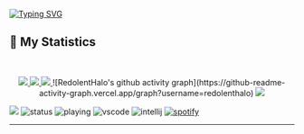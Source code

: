 [![Typing SVG](https://readme-typing-svg.demolab.com?font=Fira+Code&pause=1000&background=FF410000&width=435&lines=%22Hello+there!+%F0%9F%91%8B%22;%22I'm+RedolentHalo!%22;%22Welcome+to+my+github+profile!%22;%22I+am+developer+of+Puggu+bot%22)](https://git.io/typing-svg)
## 🔖 My Statistics
&nbsp;
<div align = "center">
<p align="center">
    <a href="https://github.com/RedolentHalo/">
        <img src="https://github-readme-stats.vercel.app/api?username=RedolentHalo&hide=issues,prs&count_private=true&show_owner=true&show_icons=true&bg_color=0d1117&title_color=ffffff&text_color=ffffff&icon_color=00ff99&hide_border=true/" />
    </a>
    <a href="https://github.com/RedolentHalo/">
        <img src="https://github-readme-stats.vercel.app/api/top-langs/?username=RedolentHalo&layout=compact&count_private=true&langs_count=8&card_width=445&bg_color=0d1117&title_color=ffffff&text_color=ffffff&icon_color=00ff99&hide_border=true/" />
    </a>
    <a href="https://github.com/RedolentHalo/">
        <img src="https://github-readme-streak-stats.herokuapp.com?user=RedolentHalo&hide_border=true&background=0D1117&currStreakLabel=FFFFFF&sideLabels=FFFFFF&currStreakNum=FFFFFF&dates=FFFFFF&sideNums=FFFFFF&fire=00ff99&ring=00ff99&stroke=FFFFFFFF)](https://git.io/streak-stats" />
    </a>
![RedolentHalo's github activity graph](https://github-readme-activity-graph.vercel.app/graph?username=redolenthalo)
    <a href="https://open.spotify.com/user/e634z74o7ejz8fmtz4iutcrow?si=b91279d338d04680">
        <img src="https://spotify-github-profile.vercel.app/api/view?uid=e634z74o7ejz8fmtz4iutcrow&cover_image=true&theme=novatorem&bar_color=00FF99&bar_color_cover=false"/>
    </a>
</p>
  </div>

![](https://komarev.com/ghpvc/?username=RedolentHalo&style=flat-square&abbreviated=true)
![status](https://dev.discordprofiles.me/badge/status/755718159641608202?style=flat-square)
![playing](https://dev.discordprofiles.me/badge/playing/755718159641608202?style=flat-square)
![vscode](https://dev.discordprofiles.me/badge/vscode/755718159641608202?style=flat-square)
![intellij](https://dev.discordprofiles.me/badge/intellij/755718159641608202?style=flat-square)
[![spotify](https://dev.discordprofiles.me/badge/spotify/755718159641608202tyle=flat-square)](https://dev.discordprofiles.me/openspotify/755718159641608202?style=flat-square)
  
  
  ------------------------------------------  
